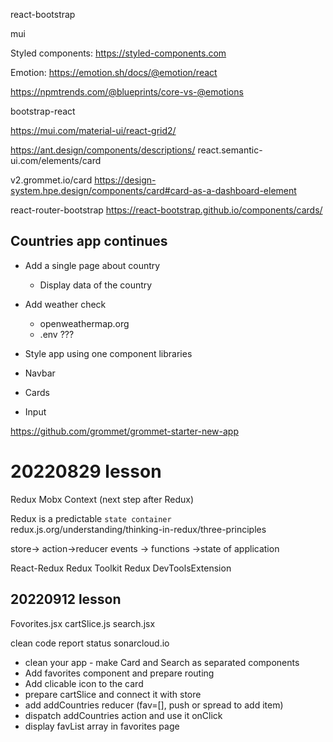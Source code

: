 react-bootstrap

mui

Styled components:
https://styled-components.com

Emotion:
https://emotion.sh/docs/@emotion/react

https://npmtrends.com/@blueprints/core-vs-@emotions

bootstrap-react

https://mui.com/material-ui/react-grid2/

https://ant.design/components/descriptions/
react.semantic-ui.com/elements/card

v2.grommet.io/card
https://design-system.hpe.design/components/card#card-as-a-dashboard-element

react-router-bootstrap
https://react-bootstrap.github.io/components/cards/

## Countries app continues

- Add a single page about country

  - Display data of the country

- Add weather check

  - openweathermap.org
  - .env ???

- Style app using one component libraries
- Navbar
- Cards
- Input

https://github.com/grommet/grommet-starter-new-app

# 20220829 lesson

Redux
Mobx
Context (next step after Redux)

Redux is a predictable `state container`
redux.js.org/understanding/thinking-in-redux/three-principles

store-> action->reducer
events -> functions ->state of application

React-Redux
Redux Toolkit
Redux DevToolsExtension

## 20220912 lesson

Fovorites.jsx
cartSlice.js
search.jsx

clean code report status sonarcloud.io

- clean your app - make Card and Search as separated components
- Add favorites component and prepare routing
- Add clicable icon to the card
- prepare cartSlice and connect it with store
- add addCountries reducer (fav=[], push or spread to add item)
- dispatch addCountries action and use it onClick
- display favList array in favorites page
